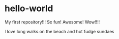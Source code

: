 # hello-world
My first repository!!! So fun! Awesome! Wow!!!!

I love long walks on the beach and hot fudge sundaes

